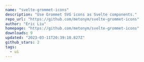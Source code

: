 ```yaml
---
name: "svelte-grommet-icons"
description: "Use Grommet SVG icons as Svelte components."
repo_url: "https://github.com/metonym/svelte-grommet-icons"
author: "Eric Liu"
homepage: "https://github.com/metonym/svelte-grommet-icons"
downloads: 9
updated: "2023-03-11T20:39:10.827Z"
github_stars: 2
tags: 
  - ui
---
```

